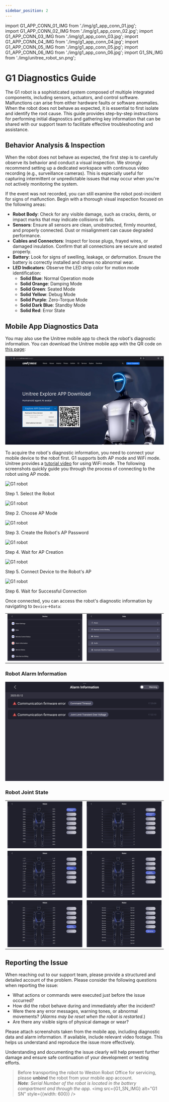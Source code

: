 ```yaml
---
sidebar_position: 2
---
```


import G1_APP_CONN_01_IMG from './img/g1_app_conn_01.jpg';    
import G1_APP_CONN_02_IMG from './img/g1_app_conn_02.jpg';
import G1_APP_CONN_03_IMG from './img/g1_app_conn_03.jpg';
import G1_APP_CONN_04_IMG from './img/g1_app_conn_04.jpg';
import G1_APP_CONN_05_IMG from './img/g1_app_conn_05.jpg';
import G1_APP_CONN_06_IMG from './img/g1_app_conn_06.jpg';
import G1_SN_IMG from './img/unitree_robot_sn.png';

# G1 Diagnostics Guide

The G1 robot is a sophisticated system composed of multiple integrated components, including sensors, actuators, and control software. Malfunctions can arise from either hardware faults or software anomalies. When the robot does not behave as expected, it is essential to first isolate and identify the root cause. This guide provides step-by-step instructions for performing initial diagnostics and gathering key information that can be shared with our support team to facilitate effective troubleshooting and assistance.

## Behavior Analysis & Inspection

When the robot does not behave as expected, the first step is to carefully observe its behavior and conduct a visual inspection. We strongly recommend setting up a dedicated workspace with continuous video recording (e.g., surveillance cameras). This is especially useful for capturing intermittent or unpredictable issues that may occur when you're not actively monitoring the system.

If the event was not recorded, you can still examine the robot post-incident for signs of malfunction. Begin with a thorough visual inspection focused on the following areas:

* **Robot Body**: Check for any visible damage, such as cracks, dents, or impact marks that may indicate collisions or falls.
* **Sensors**: Ensure all sensors are clean, unobstructed, firmly mounted, and properly connected. Dust or misalignment can cause degraded performance.
* **Cables and Connectors**: Inspect for loose plugs, frayed wires, or damaged insulation. Confirm that all connections are secure and seated properly.
* **Battery**: Look for signs of swelling, leakage, or deformation. Ensure the battery is correctly installed and shows no abnormal wear.
* **LED Indicators**: Observe the LED strip color for motion mode identification:
  - **Solid Blue**: Normal Operation mode
  - **Solid Orange**: Damping Mode
  - **Solid Green**: Seated Mode
  - **Solid Yellow**: Debug Mode
  - **Solid Purple**: Zero-Torque Mode
  - **Solid Dark Blue**: Standby Mode
  - **Solid Red**: Error State

## Mobile App Diagnostics Data

You may also use the Unitree mobile app to check the robot's diagnostic information. You can download the Unitree mobile app with the QR code on [this page](https://www.unitree.com/app/g1):

![](./img/g1_app_download.png)

To acquire the robot's diagnostic information, you need to connect your mobile device to the robot first. G1 supports both AP mode and WiFi mode. Unitree provides a [tutorial video](https://www.unitree.com/images/4272b99b2fe34a2aa8ff5fcdbb20c550.mp4) for using WiFi mode. The following screenshots quickly guide you through the process of connecting to the robot using AP mode.

<div className="row">
    <div className="col col--6">
        <div style={{ textAlign: 'center' }}>
            <img src={G1_APP_CONN_01_IMG} alt="G1 robot"  />
            <p>Step 1. Select the Robot</p>
        </div>
    </div>
    <div className="col col--6">
        <div style={{ textAlign: 'center' }}>
            <img src={G1_APP_CONN_02_IMG} alt="G1 robot"  />
            <p>Step 2. Choose AP Mode</p>
        </div>
    </div>    
</div>
<div className="row">
    <div className="col col--6">
        <div style={{ textAlign: 'center' }}>
            <img src={G1_APP_CONN_03_IMG} alt="G1 robot"  />
            <p>Step 3. Create the Robot's AP Password</p>
        </div>
    </div>
    <div className="col col--6">
        <div style={{ textAlign: 'center' }}>
            <img src={G1_APP_CONN_04_IMG} alt="G1 robot"  />
            <p>Step 4. Wait for AP Creation</p>
        </div>
    </div>    
</div>
<div className="row">
    <div className="col col--6">
        <div style={{ textAlign: 'center' }}>
            <img src={G1_APP_CONN_05_IMG} alt="G1 robot"  />
            <p>Step 5. Connect Device to the Robot's AP</p>
        </div>
    </div>
    <div className="col col--6">
        <div style={{ textAlign: 'center' }}>
            <img src={G1_APP_CONN_06_IMG} alt="G1 robot"  />
            <p>Step 6. Wait for Successful Connection</p>
        </div>
    </div>    
</div>

Once connected, you can access the robot's diagnostic information by navigating to `Device`->`Data`:

|                                       |                                         |
| ------------------------------------- | --------------------------------------- |
| ![Left Top](./img/g1_app_robot_data_01.jpg)    | ![Middle Top](./img/g1_app_robot_data_02.jpg)    |

### Robot Alarm Information

![](./img/g1_alarm_info.jpg)

### Robot Joint State

|                                       |                                         |
| ------------------------------------- | --------------------------------------- |
| ![Left Top](./img/g1_state_01.jpg)    | ![Middle Top](./img/g1_state_02.jpg)    |
| ![Left Bottom](./img/g1_state_03.jpg) | ![Middle Bottom](./img/g1_state_04.jpg) |
| ![Left Top](./img/g1_state_05.jpg)    | ![Middle Top](./img/g1_state_06.jpg)    |


## Reporting the Issue

When reaching out to our support team, please provide a structured and detailed account of the problem. Please consider the following questions when reporting the issue:

* What actions or commands were executed just before the issue occurred?
* How did the robot behave during and immediately after the incident?
* Were there any error messages, warning tones, or abnormal movements? (*Alarms may be reset when the robot is restarted.*)
* Are there any visible signs of physical damage or wear?

Please attach screenshots taken from the mobile app, including diagnostic data and alarm information. If available, include relevant video footage. This helps us understand and reproduce the issue more effectively. 

Understanding and documenting the issue clearly will help prevent further damage and ensure safe continuation of your development or testing efforts.

> Before transporting the robot to Weston Robot Office for servicing, please **unbind** the robot from your mobile app account.   
> ***Note**: Serial Number of the robot is located in the battery compartment and through the app.*
> <img src={G1_SN_IMG} alt="G1 SN" style={{width: 600}} />   